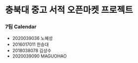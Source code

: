 # 충북대 중고 서적 오픈마켓 프로젝트

### 7팀 Calendar
* 2020039036 노혜성
* 2016017011 한승대 
* 2018038078 김상수
* 2020039090 MAGUOHAO
